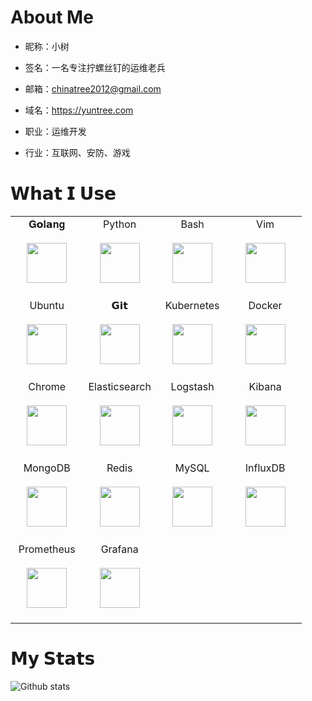 # About Me

- 昵称：小树
- 签名：一名专注拧螺丝钉的运维老兵
- 邮箱：chinatree2012@gmail.com
- 域名：https://yuntree.com
- 职业：运维开发

- 行业：互联网、安防、游戏


# 𝗪𝗵𝗮𝘁 𝗜 𝗨𝘀𝗲

<table>
  <tbody>
    <tr valign="top">
      <td width="25%" align="center">
        <span>𝐆𝗼𝐥𝗮𝐧𝐠</span><br><br>
        <img height="64px" src="https://cdn.svgporn.com/logos/gopher.svg"><br><br>
      </td>
      <td width="25%" align="center">
        <span>Python</span><br><br>
        <img height="64px" src="https://cdn.svgporn.com/logos/python.svg"><br><br>
      </td>
      <td width="25%" align="center">
        <span>Bash</span><br><br>
        <img height="64px" src="https://cdn.svgporn.com/logos/bash.svg"><br><br>
      </td>
      <td width="25%" align="center">
        <span>Vim</span><br><br>
        <img height="64px" src="https://cdn.worldvectorlogo.com/logos/vim.svg"><br><br>
      </td>
    </tr>
    <tr valign="top">
      <td width="25%" align="center">
        <span>Ubuntu</span><br><br>
        <img height="64px" src="https://cdn.svgporn.com/logos/ubuntu.svg"><br><br>
      </td>
      <td width="25%" align="center">
        <span>𝗚𝗶𝘁</span><br><br>
        <img height="64px" src="https://cdn.svgporn.com/logos/git-icon.svg"><br><br>
      </td>
      <td width="25%" align="center">
        <span>Kubernetes</span><br><br>
        <img height="64px" src="https://cdn.svgporn.com/logos/kubernetes.svg"><br><br>
      </td>
      <td width="25%" align="center">
        <span>Docker</span><br><br>
        <img height="64px" src="https://cdn.svgporn.com/logos/docker.svg"><br><br>
      </td>
    </tr>
    <tr valign="top">
      <td width="25%" align="center">
        <span>Chrome</span><br><br>
        <img height="64px" src="https://cdn.svgporn.com/logos/chrome.svg"><br><br>
      </td>
      <td width="25%" align="center">
        <span>Elasticsearch</span><br><br>
        <img height="64px" src="https://cdn.svgporn.com/logos/elasticsearch.svg"><br><br>
      </td>
      <td width="25%" align="center">
        <span>Logstash</span><br><br>
        <img height="64px" src="https://cdn.svgporn.com/logos/logstash.svg"><br><br>
      </td>
      <td width="25%" align="center">
        <span>Kibana</span><br><br>
        <img height="64px" src="https://cdn.svgporn.com/logos/kibana.svg"><br><br>
      </td>
    </tr>
    <tr valign="top">
      <td width="25%" align="center">
        <span>MongoDB</span><br><br>
        <img height="64px" src="https://cdn.svgporn.com/logos/mongodb.svg"><br><br>
      </td>
      <td width="25%" align="center">
        <span>Redis</span><br><br>
        <img height="64px" src="https://cdn.svgporn.com/logos/redis.svg"><br><br>
      </td>
      <td width="25%" align="center">
        <span>MySQL</span><br><br>
        <img height="64px" src="https://cdn.svgporn.com/logos/mysql.svg"><br><br>
      </td>
      <td width="25%" align="center">
        <span>InfluxDB</span><br><br>
        <img height="64px" src="https://cdn.svgporn.com/logos/influxdb.svg"><br><br>
      </td>
    </tr>
    <tr valign="top">
      <td width="25%" align="center">
        <span>Prometheus</span><br><br>
        <img height="64px" src="https://cdn.svgporn.com/logos/prometheus.svg"><br><br>
      </td>
      <td width="25%" align="center">
        <span>Grafana</span><br><br>
        <img height="64px" src="https://cdn.svgporn.com/logos/grafana.svg"><br><br>
      </td>
    </tr>
  </tbody>
</table>


# 𝗠𝘆 𝗦𝘁𝗮𝘁𝘀

![Github stats](https://github-readme-stats.vercel.app/api?username=chinatree&show_icons=false&hide_border=true)

